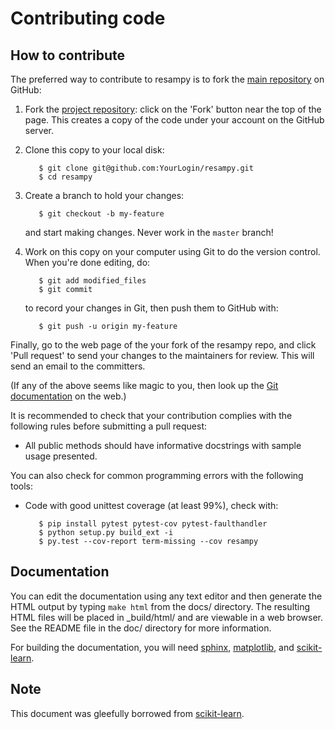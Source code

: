 
Contributing code
=================

How to contribute
-----------------

The preferred way to contribute to resampy is to fork the 
[main repository](http://github.com/bmcfee/resampy/) on
GitHub:

1. Fork the [project repository](http://github.com/bmcfee/resampy):
   click on the 'Fork' button near the top of the page. This creates
   a copy of the code under your account on the GitHub server.

2. Clone this copy to your local disk:

          $ git clone git@github.com:YourLogin/resampy.git
          $ cd resampy 

3. Create a branch to hold your changes:

          $ git checkout -b my-feature

   and start making changes. Never work in the ``master`` branch!

4. Work on this copy on your computer using Git to do the version
   control. When you're done editing, do:

          $ git add modified_files
          $ git commit

   to record your changes in Git, then push them to GitHub with:

          $ git push -u origin my-feature

Finally, go to the web page of the your fork of the resampy repo,
and click 'Pull request' to send your changes to the maintainers for
review. This will send an email to the committers.

(If any of the above seems like magic to you, then look up the 
[Git documentation](http://git-scm.com/documentation) on the web.)

It is recommended to check that your contribution complies with the
following rules before submitting a pull request:

-  All public methods should have informative docstrings with sample
   usage presented.

You can also check for common programming errors with the following
tools:

-  Code with good unittest coverage (at least 99%), check with:

          $ pip install pytest pytest-cov pytest-faulthandler
          $ python setup.py build_ext -i
          $ py.test --cov-report term-missing --cov resampy

Documentation
-------------

You can edit the documentation using any text editor and then generate
the HTML output by typing ``make html`` from the docs/ directory.
The resulting HTML files will be placed in _build/html/ and are viewable 
in a web browser. See the README file in the doc/ directory for more information.

For building the documentation, you will need
[sphinx](http://sphinx.pocoo.org/),
[matplotlib](http://matplotlib.sourceforge.net/), and [scikit-learn](http://scikit-learn.org/).


Note
----
This document was gleefully borrowed from [scikit-learn](http://scikit-learn.org/).
